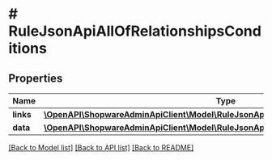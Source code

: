 # # RuleJsonApiAllOfRelationshipsConditions

## Properties

Name | Type | Description | Notes
------------ | ------------- | ------------- | -------------
**links** | [**\OpenAPI\ShopwareAdminApiClient\Model\RuleJsonApiAllOfRelationshipsConditionsLinks**](RuleJsonApiAllOfRelationshipsConditionsLinks.md) |  | [optional]
**data** | [**\OpenAPI\ShopwareAdminApiClient\Model\RuleJsonApiAllOfRelationshipsConditionsData[]**](RuleJsonApiAllOfRelationshipsConditionsData.md) |  | [optional]

[[Back to Model list]](../../README.md#models) [[Back to API list]](../../README.md#endpoints) [[Back to README]](../../README.md)
